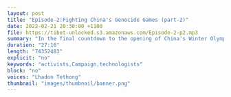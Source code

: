 ```yaml
---
layout: post
title: "Episode-2:Fighting China's Genocide Games (part-2)"
date: 2022-02-21 20:30:00 +1100
file: https://tibet-unlocked.s3.amazonaws.com/Episode-2-p2.mp3
summary: "In the final countdown to the opening of China's Winter Olympic Games, Lhadon talks through the highlights and the lowlights of the #NoBeijing2022 campaign with two key leaders of the global coalition, Mandie McKeown of the International Tibet Network and Zumretay Arkin of the World Uyghur Congress."
duration: "27:16" 
length: "74352483"
explicit: "no" 
keywords: "activists,Campaign,technologists"
block: "no" 
voices: "Lhadon Tethong"
thumbnail: "images/thumbnail/banner.png"
---
```

